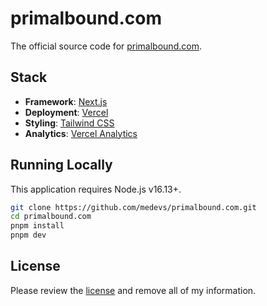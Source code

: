 # primalbound.com

The official source code for [primalbound.com](https://primalbound.com/).

## Stack

-   **Framework**: [Next.js](https://nextjs.org/)
-   **Deployment**: [Vercel](https://vercel.com)
-   **Styling**: [Tailwind CSS](https://tailwindcss.com)
-   **Analytics**: [Vercel Analytics](https://vercel.com/analytics)

## Running Locally

This application requires Node.js v16.13+.

```bash
git clone https://github.com/medevs/primalbound.com.git
cd primalbound.com
pnpm install
pnpm dev
```

## License

Please review the [license](https://github.com/medevs/primalbound.com/blob/main/LICENSE) and remove all of my information.

